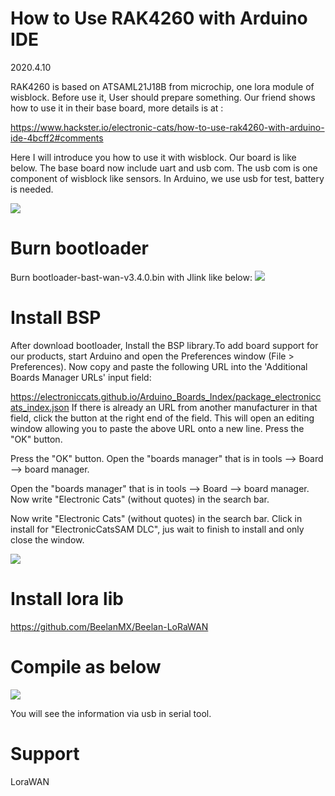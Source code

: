 How to Use RAK4260 with Arduino IDE
== 
2020.4.10

RAK4260 is based on ATSAML21J18B from microchip, one lora module of wisblock. Before use it, User should prepare something. Our friend shows how to use it in their base board, more details is at :

https://www.hackster.io/electronic-cats/how-to-use-rak4260-with-arduino-ide-4bcff2#comments

Here I will introduce you how to use it with wisblock. Our board is like below. The base board now include uart and usb com. The usb com is one component of wisblock like sensors. In Arduino, we use usb for test, battery is needed.

![](https://github.com/RAKWireless/Wisblock/blob/master/RAK4260/resource/board.jpg) 

# Burn bootloader

Burn bootloader-bast-wan-v3.4.0.bin with Jlink like below:
![](https://github.com/RAKWireless/Wisblock/blob/master/RAK4260/resource/download.png)


# Install BSP

After download bootloader, Install the BSP library.To add board support for our products, start Arduino and open the Preferences window (File > Preferences). Now copy and paste the following URL into the 'Additional Boards Manager URLs' input field:

https://electroniccats.github.io/Arduino_Boards_Index/package_electroniccats_index.json
If there is already an URL from another manufacturer in that field, click the button at the right end of the field. This will open an editing window allowing you to paste the above URL onto a new line.
Press the "OK" button.

Press the "OK" button.
Open the "boards manager" that is in tools --> Board --> board manager.

Open the "boards manager" that is in tools --> Board --> board manager.
Now write "Electronic Cats" (without quotes) in the search bar.

Now write "Electronic Cats" (without quotes) in the search bar.
Click in install for "ElectronicCatsSAM DLC", jus wait to finish to install and only close the window.

![](https://github.com/RAKWireless/Wisblock/blob/master/RAK4260/resource/lib.png)

# Install lora lib

https://github.com/BeelanMX/Beelan-LoRaWAN

# Compile as below

![](https://github.com/RAKWireless/Wisblock/blob/master/RAK4260/resource/bastwan.png)

You will see the information via usb in serial tool.

# Support 

LoraWAN
